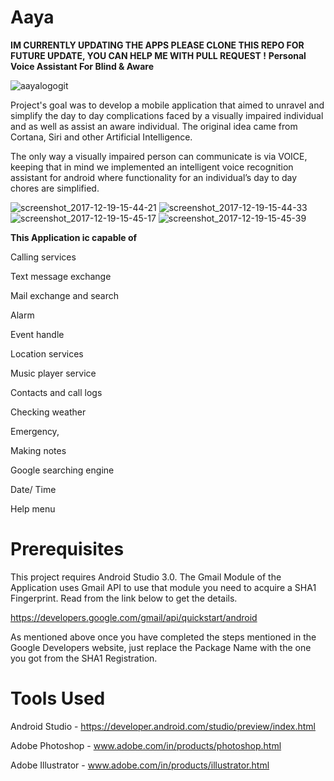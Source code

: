 # Aaya
**IM CURRENTLY UPDATING THE APPS PLEASE CLONE THIS REPO FOR FUTURE UPDATE, YOU CAN HELP ME WITH PULL REQUEST !**
**Personal Voice Assistant For Blind & Aware**

   ![aayalogogit](https://user-images.githubusercontent.com/26801020/34158538-dac784a6-e4eb-11e7-95fe-e94a263cc0e1.png)


Project's goal was to develop a mobile application that aimed to unravel and simplify the day to day complications faced
by a visually impaired individual and as well as assist an aware individual.
The original idea came from Cortana, Siri and other Artificial Intelligence.

The only way a visually impaired person can communicate is via VOICE,
keeping that in mind we implemented an intelligent voice recognition assistant for android where functionality for an individual’s
day to day chores are simplified.



![screenshot_2017-12-19-15-44-21](https://user-images.githubusercontent.com/26801020/34509698-161a5aa0-f073-11e7-9ade-417427f62e33.png)   ![screenshot_2017-12-19-15-44-33](https://user-images.githubusercontent.com/26801020/34509816-35a13474-f074-11e7-831a-ade3da4b8796.png)   ![screenshot_2017-12-19-15-45-17](https://user-images.githubusercontent.com/26801020/34509822-494cb03e-f074-11e7-8426-5723c6ea5a6f.png)   ![screenshot_2017-12-19-15-45-39](https://user-images.githubusercontent.com/26801020/34509826-59a94b7c-f074-11e7-9a66-f7545c920859.png)



**This Application ic capable of**

Calling services


Text message exchange


Mail exchange and search


Alarm


Event handle


Location services


Music player service


Contacts and call logs


Checking weather


Emergency,


Making notes


Google searching engine


Date/ Time


Help menu


# Prerequisites
This project requires Android Studio 3.0. The Gmail Module of the Application uses Gmail API to use that module you need to acquire a SHA1 Fingerprint. Read from the link below to get the details.

https://developers.google.com/gmail/api/quickstart/android

As mentioned above once you have completed the steps mentioned in the Google Developers website, just replace the Package Name with the one you got from the SHA1 Registration.

# Tools Used
Android Studio - https://developer.android.com/studio/preview/index.html

Adobe Photoshop - www.adobe.com/in/products/photoshop.html

Adobe Illustrator - www.adobe.com/in/products/illustrator.html
